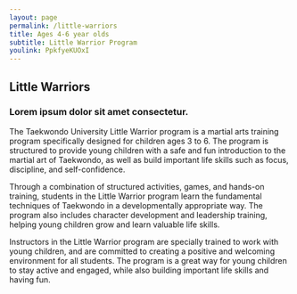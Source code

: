 ```yaml
---
layout: page
permalink: /little-warriors
title: Ages 4-6 year olds
subtitle: Little Warrior Program
youlink: PpkfyeKUOxI
---
```


<section class="page-section" id="little-warriors-program">
	<div class="container">
		<div class="row">
			<div class="col-lg-12 text-center">
				<h2 class="section-heading text-uppercase">Little Warriors</h2>
				<h3 class="section-subheading text-muted">Lorem ipsum dolor sit amet consectetur.</h3>
			</div>
		</div>
		<div class="row">
			<div class="col-md-10 offset-md-1">
				<p>The Taekwondo University Little Warrior program is a martial arts training program specifically designed for children ages 3 to 6. The program is structured to provide young children with a safe and fun introduction to the martial art of Taekwondo, as well as build important life skills such as focus, discipline, and self-confidence.</p>
				<p>Through a combination of structured activities, games, and hands-on training, students in the Little Warrior program learn the fundamental techniques of Taekwondo in a developmentally appropriate way. The program also includes character development and leadership training, helping young children grow and learn valuable life skills.</p>
				<p>Instructors in the Little Warrior program are specially trained to work with young children, and are committed to creating a positive and welcoming environment for all students. The program is a great way for young children to stay active and engaged, while also building important life skills and having fun.</p>
			</div>
		</div>
	</div>
</section> 